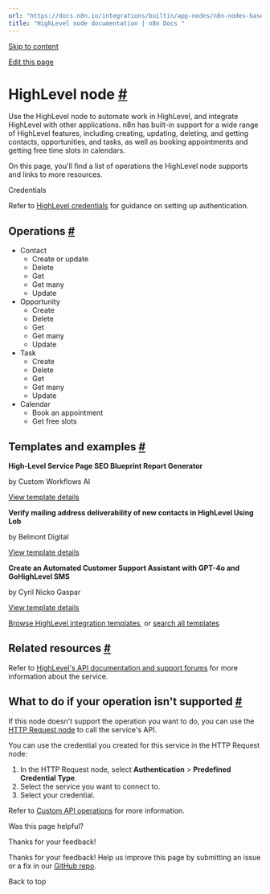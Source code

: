 ```yaml
---
url: "https://docs.n8n.io/integrations/builtin/app-nodes/n8n-nodes-base.highlevel/"
title: "HighLevel node documentation | n8n Docs "
---
```


[Skip to content](https://docs.n8n.io/integrations/builtin/app-nodes/n8n-nodes-base.highlevel/#highlevel-node)

[Edit this page](https://github.com/n8n-io/n8n-docs/edit/main/docs/integrations/builtin/app-nodes/n8n-nodes-base.highlevel.md "Edit this page")

# HighLevel node [\#](https://docs.n8n.io/integrations/builtin/app-nodes/n8n-nodes-base.highlevel/\#highlevel-node "Permanent link")

Use the HighLevel node to automate work in HighLevel, and integrate HighLevel with other applications. n8n has built-in support for a wide range of HighLevel features, including creating, updating, deleting, and getting contacts, opportunities, and tasks, as well as booking appointments and getting free time slots in calendars.

On this page, you'll find a list of operations the HighLevel node supports and links to more resources.

Credentials

Refer to [HighLevel credentials](https://docs.n8n.io/integrations/builtin/credentials/highlevel/) for guidance on setting up authentication.

## Operations [\#](https://docs.n8n.io/integrations/builtin/app-nodes/n8n-nodes-base.highlevel/\#operations "Permanent link")

- Contact
  - Create or update
  - Delete
  - Get
  - Get many
  - Update
- Opportunity
  - Create
  - Delete
  - Get
  - Get many
  - Update
- Task
  - Create
  - Delete
  - Get
  - Get many
  - Update
- Calendar
  - Book an appointment
  - Get free slots

## Templates and examples [\#](https://docs.n8n.io/integrations/builtin/app-nodes/n8n-nodes-base.highlevel/\#templates-and-examples "Permanent link")

**High-Level Service Page SEO Blueprint Report Generator**

by Custom Workflows AI

[View template details](https://n8n.io/workflows/3583-high-level-service-page-seo-blueprint-report-generator/)

**Verify mailing address deliverability of new contacts in HighLevel Using Lob**

by Belmont Digital

[View template details](https://n8n.io/workflows/2171-verify-mailing-address-deliverability-of-new-contacts-in-highlevel-using-lob/)

**Create an Automated Customer Support Assistant with GPT-4o and GoHighLevel SMS**

by Cyril Nicko Gaspar

[View template details](https://n8n.io/workflows/4223-create-an-automated-customer-support-assistant-with-gpt-4o-and-gohighlevel-sms/)

[Browse HighLevel integration templates](https://n8n.io/integrations/highlevel/), or [search all templates](https://n8n.io/workflows/)

## Related resources [\#](https://docs.n8n.io/integrations/builtin/app-nodes/n8n-nodes-base.highlevel/\#related-resources "Permanent link")

Refer to [HighLevel's API documentation and support forums](https://help.gohighlevel.com/support/solutions/articles/48001060529-highlevel-api) for more information about the service.

## What to do if your operation isn't supported [\#](https://docs.n8n.io/integrations/builtin/app-nodes/n8n-nodes-base.highlevel/\#what-to-do-if-your-operation-isnt-supported "Permanent link")

If this node doesn't support the operation you want to do, you can use the [HTTP Request node](https://docs.n8n.io/integrations/builtin/core-nodes/n8n-nodes-base.httprequest/) to call the service's API.

You can use the credential you created for this service in the HTTP Request node:

1. In the HTTP Request node, select **Authentication** \> **Predefined Credential Type**.
2. Select the service you want to connect to.
3. Select your credential.

Refer to [Custom API operations](https://docs.n8n.io/integrations/custom-operations/) for more information.

Was this page helpful?






Thanks for your feedback!






Thanks for your feedback! Help us improve this page by submitting an issue or a fix in our [GitHub repo](https://github.com/n8n-io/n8n-docs).


Back to top